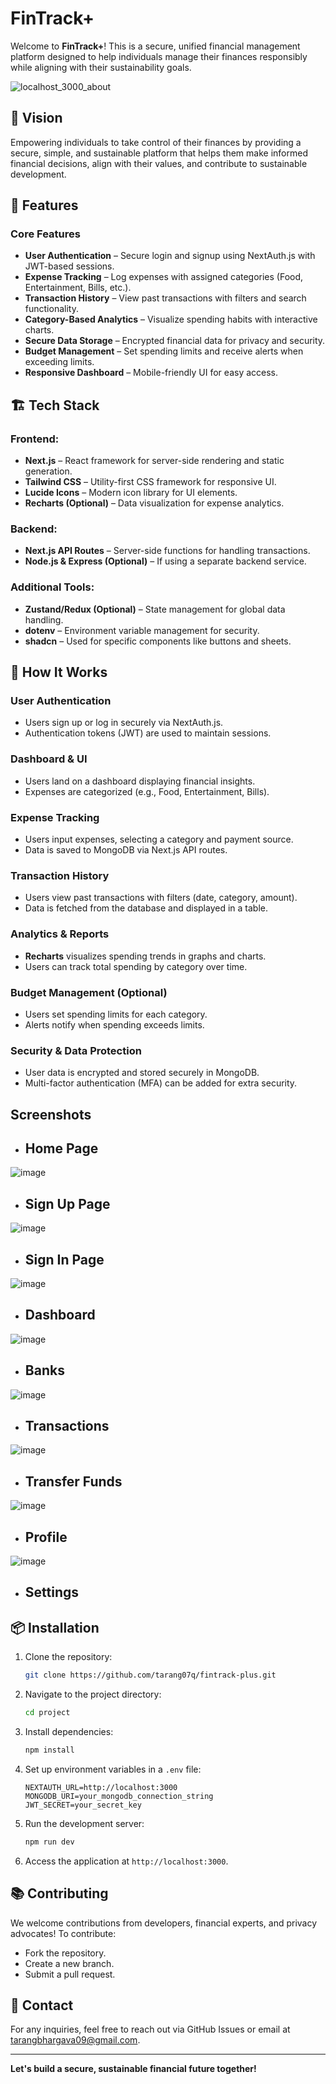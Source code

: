 # FinTrack+

Welcome to **FinTrack+**! This is a secure, unified financial management platform designed to help individuals manage their finances responsibly while aligning with their sustainability goals.

![localhost_3000_about](https://github.com/user-attachments/assets/ea5f985a-0c64-49bd-ae19-27e197ac7279)

## 🌿 Vision
Empowering individuals to take control of their finances by providing a secure, simple, and sustainable platform that helps them make informed financial decisions, align with their values, and contribute to sustainable development.

## 🚀 Features
### Core Features
- **User Authentication** – Secure login and signup using NextAuth.js with JWT-based sessions.
- **Expense Tracking** – Log expenses with assigned categories (Food, Entertainment, Bills, etc.).
- **Transaction History** – View past transactions with filters and search functionality.
- **Category-Based Analytics** – Visualize spending habits with interactive charts.
- **Secure Data Storage** – Encrypted financial data for privacy and security.
- **Budget Management** – Set spending limits and receive alerts when exceeding limits.
- **Responsive Dashboard** – Mobile-friendly UI for easy access.

## 🏗️ Tech Stack
### Frontend:
- **Next.js** – React framework for server-side rendering and static generation.
- **Tailwind CSS** – Utility-first CSS framework for responsive UI.
- **Lucide Icons** – Modern icon library for UI elements.
- **Recharts (Optional)** – Data visualization for expense analytics.

### Backend:
- **Next.js API Routes** – Server-side functions for handling transactions.
- **Node.js & Express (Optional)** – If using a separate backend service.

### Additional Tools:
- **Zustand/Redux (Optional)** – State management for global data handling.
- **dotenv** – Environment variable management for security.
- **shadcn** – Used for specific components like buttons and sheets.

## 🔄 How It Works
### User Authentication
- Users sign up or log in securely via NextAuth.js.
- Authentication tokens (JWT) are used to maintain sessions.

### Dashboard & UI
- Users land on a dashboard displaying financial insights.
- Expenses are categorized (e.g., Food, Entertainment, Bills).

### Expense Tracking
- Users input expenses, selecting a category and payment source.
- Data is saved to MongoDB via Next.js API routes.

### Transaction History
- Users view past transactions with filters (date, category, amount).
- Data is fetched from the database and displayed in a table.

### Analytics & Reports
- **Recharts** visualizes spending trends in graphs and charts.
- Users can track total spending by category over time.

### Budget Management (Optional)
- Users set spending limits for each category.
- Alerts notify when spending exceeds limits.

### Security & Data Protection
- User data is encrypted and stored securely in MongoDB.
- Multi-factor authentication (MFA) can be added for extra security.


## Screenshots
- ## Home Page
![image](https://github.com/user-attachments/assets/3cf97dde-3da3-4120-be0a-151e32697bad)
- ## Sign Up Page
![image](https://github.com/user-attachments/assets/96279d7c-baa3-4da2-a0ec-f26df75a8eb3)
- ## Sign In Page
![image](https://github.com/user-attachments/assets/d06faca0-cfad-43c9-99e1-9e9b7b44e203)
- ## Dashboard
![image](https://github.com/user-attachments/assets/ccf2d643-f4bc-4740-be28-a0a5281e02d9)
- ## Banks
![image](https://github.com/user-attachments/assets/cce5415e-07b6-4ecf-91bb-385dc8771b76)
- ## Transactions 
![image](https://github.com/user-attachments/assets/ceef0946-4f4f-4b3c-ba7b-37eb94023a31)
- ## Transfer Funds
![image](https://github.com/user-attachments/assets/462b2fef-a4cc-49bf-809d-b5928f942904)
- ## Profile
![image](https://github.com/user-attachments/assets/494eb8bf-de70-4a76-9fb4-e1ed02c2b2ac)
- ## Settings



## 📦 Installation
1. Clone the repository:
    ```bash
    git clone https://github.com/tarang07q/fintrack-plus.git
    ```
2. Navigate to the project directory:
    ```bash
    cd project
    ```
3. Install dependencies:
    ```bash
    npm install
    ```
4. Set up environment variables in a `.env` file:
    ```env
    NEXTAUTH_URL=http://localhost:3000
    MONGODB_URI=your_mongodb_connection_string
    JWT_SECRET=your_secret_key
    ```
5. Run the development server:
    ```bash
    npm run dev
    ```
6. Access the application at `http://localhost:3000`.

## 📚 Contributing
We welcome contributions from developers, financial experts, and privacy advocates! To contribute:
- Fork the repository.
- Create a new branch.
- Submit a pull request.

## 📧 Contact
For any inquiries, feel free to reach out via GitHub Issues or email at tarangbhargava09@gmail.com.

---

**Let's build a secure, sustainable financial future together!**

